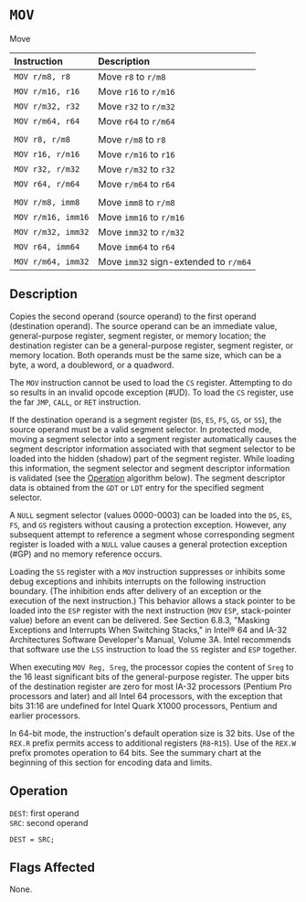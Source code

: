 # `MOV`
Move

| Instruction        | Description                           |
| :----------------- | :------------------------------------ |
| `MOV r/m8, r8`     | Move `r8` to `r/m8`                   |
| `MOV r/m16, r16`   | Move `r16` to `r/m16`                 |
| `MOV r/m32, r32`   | Move `r32` to `r/m32`                 |
| `MOV r/m64, r64`   | Move `r64` to `r/m64`                 |
|                    |                                       |
| `MOV r8, r/m8`     | Move `r/m8` to `r8`                   |
| `MOV r16, r/m16`   | Move `r/m16` to `r16`                 |
| `MOV r32, r/m32`   | Move `r/m32` to `r32`                 |
| `MOV r64, r/m64`   | Move `r/m64` to `r64`                 |
|                    |                                       |
| `MOV r/m8, imm8`   | Move `imm8` to `r/m8`                 |
| `MOV r/m16, imm16` | Move `imm16` to `r/m16`               |
| `MOV r/m32, imm32` | Move `imm32` to `r/m32`               |
| `MOV r64, imm64`   | Move `imm64` to `r64`                 |
| `MOV r/m64, imm32` | Move `imm32` sign-extended to `r/m64` |

## Description
Copies the second operand (source operand) to the first operand (destination operand). The source operand can be an immediate value, general-purpose register, segment register, or memory location; the destination register can be a general-purpose register, segment register, or memory location. Both operands must be the same size, which can be a byte, a word, a doubleword, or a quadword.

The `MOV` instruction cannot be used to load the `CS` register. Attempting to do so results in an invalid opcode exception (#UD). To load the `CS` register, use the far `JMP`, `CALL`, or `RET` instruction.

If the destination operand is a segment register (`DS`, `ES`, `FS`, `GS`, or `SS`), the source operand must be a valid segment selector. In protected mode, moving a segment selector into a segment register automatically causes the segment descriptor information associated with that segment selector to be loaded into the hidden (shadow) part of the segment register. While loading this information, the segment selector and segment descriptor information is validated (see the [Operation](#operation) algorithm below). The segment descriptor data is obtained from the `GDT` or `LDT` entry for the specified segment selector.

A `NULL` segment selector (values 0000-0003) can be loaded into the `DS`, `ES`, `FS`, and `GS` registers without causing a protection exception. However, any subsequent attempt to reference a segment whose corresponding segment register is loaded with a `NULL` value causes a general protection exception (#GP) and no memory reference occurs.

Loading the `SS` register with a `MOV` instruction suppresses or inhibits some debug exceptions and inhibits interrupts on the following instruction boundary. (The inhibition ends after delivery of an exception or the execution of the next instruction.) This behavior allows a stack pointer to be loaded into the `ESP` register with the next instruction (`MOV` `ESP`, stack-pointer value) before an event can be delivered. See Section 6.8.3, "Masking Exceptions and Interrupts When Switching Stacks," in Intel® 64 and IA-32 Architectures Software Developer's Manual, Volume 3A. Intel recommends that software use the `LSS` instruction to load the `SS` register and `ESP` together.

When executing `MOV Reg, Sreg`, the processor copies the content of `Sreg` to the 16 least significant bits of the general-purpose register. The upper bits of the destination register are zero for most IA-32 processors (Pentium Pro processors and later) and all Intel 64 processors, with the exception that bits 31:16 are undefined for Intel Quark X1000 processors, Pentium and earlier processors.

In 64-bit mode, the instruction's default operation size is 32 bits. Use of the `REX.R` prefix permits access to additional registers (`R8`-`R15`). Use of the `REX.W` prefix promotes operation to 64 bits. See the summary chart at the beginning of this section for encoding data and limits.

## Operation
`DEST`: first operand\
`SRC`: second operand
```rust,ignore
DEST = SRC;
```

## Flags Affected
None.
